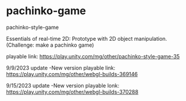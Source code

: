 # pachinko-game

pachinko-style-game

Essentials of real-time 2D: Prototype with 2D object manipulation. (Challenge: make a pachinko game)

playable link:  https://play.unity.com/mg/other/pachinko-style-game-35

9/9/2023 update
-New version playable link: https://play.unity.com/mg/other/webgl-builds-369146

9/15/2023 update
-New version playable lonk: https://play.unity.com/mg/other/webgl-builds-370288
